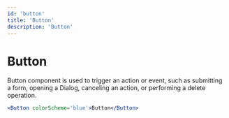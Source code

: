 ```yaml
---
id: 'button'
title: 'Button'
description: 'Button'
---
```


# Button
Button component is used to trigger an action or event, such as submitting a form, opening a Dialog, canceling an action, or performing a delete operation.

```jsx
<Button colorScheme='blue'>Button</Button>
```